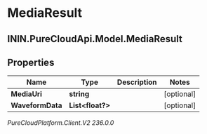 # MediaResult

## ININ.PureCloudApi.Model.MediaResult

## Properties

|Name | Type | Description | Notes|
|------------ | ------------- | ------------- | -------------|
| **MediaUri** | **string** |  | [optional] |
| **WaveformData** | **List&lt;float?&gt;** |  | [optional] |



_PureCloudPlatform.Client.V2 236.0.0_
